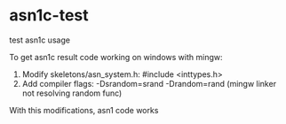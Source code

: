 # asn1c-test
test asn1c usage 

To get asn1c result code working on windows with mingw:
1. Modify skeletons/asn_system.h:
  #include <inttypes.h>
2. Add compiler flags:
  -Dsrandom=srand -Drandom=rand (mingw linker not resolving random func)
  
 With this modifications, asn1 code works

